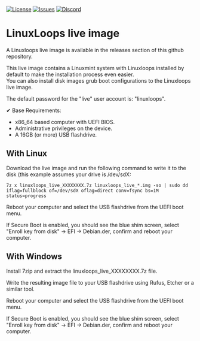 <div id="top"></div>

<!-- Shields/Logos -->
[![License][license-shield]][license-url]
[![Issues][issues-shield]][issues-url]
[![Discord][discord-shield]][discord-url]
  
# LinuxLoops live image

A Linuxloops live image is available in the releases section of this github repository.  

This live image contains a Linuxmint system with Linuxloops installed by default to make the installation process even easier.  
You can also install disk images grub boot configurations to the Linuxloops live image.  

The default password for the "live" user account is: "linuxloops".  

✔ Base Requirements:  
- x86_64 based computer with UEFI BIOS.  
- Administrative privileges on the device.  
- A 16GB (or more) USB flashdrive.  


## With Linux

Download the live image and run the following command to write it to the disk (this example assumes your drive is /dev/sdX:  

`7z x linuxloops_live_XXXXXXXX.7z linuxloops_live_*.img -so | sudo dd iflag=fullblock of=/dev/sdX oflag=direct conv=fsync bs=1M status=progress`  

Reboot your computer and select the USB flashdrive from the UEFI boot menu.  

If Secure Boot is enabled, you should see the blue shim screen, select "Enroll key from disk" -> EFI -> Debian.der, confirm and reboot your computer.  

## With Windows

Install 7zip and extract the linuxloops_live_XXXXXXXX.7z file.  

Write the resulting image file to your USB flashdrive using Rufus, Etcher or a similar tool.  

Reboot your computer and select the USB flashdrive from the UEFI boot menu.  

If Secure Boot is enabled, you should see the blue shim screen, select "Enroll key from disk" -> EFI -> Debian.der, confirm and reboot your computer.  


<!-- Reference Links -->
<!-- Badges -->
[license-shield]: https://img.shields.io/github/license/sebanc/linuxloops?label=License&logo=Github&style=flat-square
[license-url]: ./LICENSE
[issues-shield]: https://img.shields.io/github/issues/sebanc/linuxloops?label=Issues&logo=Github&style=flat-square
[issues-url]: https://github.com/sebanc/linuxloops/issues
[discord-shield]: https://img.shields.io/badge/Discord-Join-7289da?style=flat-square&logo=discord&logoColor=%23FFFFFF
[discord-url]: https://discord.gg/x2EgK2M

